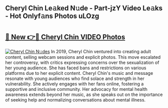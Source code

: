 ## Cheryl Chin Le𝚊ked N𝚞de - Part-jzY Video Le𝚊ks - Hot Onlyf𝚊ns Photos uLOzg

# <h2><a href="http://ac4508.deff.icu/?id=Cheryl+Chin">🔗 New 👉🔴 Cheryl Chin VIDEO Photos</a></h2>

[![Cheryl Chin N𝚞des](https://i.imgur.com/rIISA9y.gif)](http://ac4508.deff.icu/?id=Cheryl+Chin)
In 2019, Cheryl Chin ventured into creating adult content, selling webcam sessions and explicit photos. This move escalated her controversy, with critics expressing concerns over the sexualization of her young audience. She has faced bans and restrictions on various platforms due to her explicit content. Cheryl Chin's music and message resonate with young audiences who find solace and strength in her vulnerability. She actively engages with her fans online, fostering a supportive and inclusive community. Her advocacy for mental health awareness extends beyond her music, as she speaks out on the importance of seeking help and normalizing conversations about mental illness.
